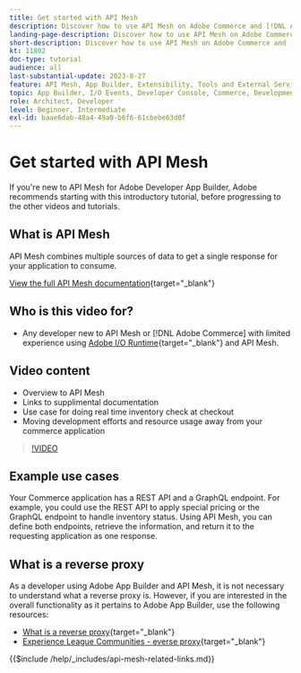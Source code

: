 ```yaml
---
title: Get started with API Mesh
description: Discover how to use API Mesh on Adobe Commerce and [!DNL Adobe App Builder]. Learn about installing Adobe App Builder, working with projects, creating a graphql reverse proxy and much more.
landing-page-description: Discover how to use API Mesh on Adobe Commerce and [!DNL Adobe App Builder]. Learn about installing Adobe IO, working with projects, creating a graphql reverse proxy and much more.
short-description: Discover how to use API Mesh on Adobe Commerce and [!DNL Adobe App Builder]. Learn about installing Adobe IO, working with projects, creating a graphql reverse proxy and much more.
kt: 11802
doc-type: tutorial
audience: all
last-substantial-update: 2023-8-27
feature: API Mesh, App Builder, Extensibility, Tools and External Services, Backend Development
topic: App Builder, I/O Events, Developer Console, Commerce, Development, Integrations
role: Architect, Developer
level: Beginner, Intermediate
exl-id: baae6dab-48a4-49a0-b6f6-61cbebe63d0f
---
```

# Get started with API Mesh

If you're new to API Mesh for Adobe Developer App Builder, Adobe recommends starting with this introductory tutorial, before progressing to the other videos and tutorials.

## What is API Mesh

API Mesh combines multiple sources of data to get a single response for your application to consume.

[View the full API Mesh documentation](https://developer.adobe.com/graphql-mesh-gateway/gateway/overview/){target="_blank"}

## Who is this video for?

* Any developer new to API Mesh or [!DNL Adobe Commerce] with limited experience using [Adobe I/O Runtime](https://developer.adobe.com/runtime/docs/guides/overview/){target="_blank"} and API Mesh.

## Video content

* Overview to API Mesh
* Links to supplimental documentation
* Use case for doing real time inventory check at checkout
* Moving development efforts and resource usage away from your commerce application

>[!VIDEO](https://video.tv.adobe.com/v/3417534?quality=12&learn=on)

## Example use cases

Your Commerce application has a REST API and a GraphQL endpoint. For example, you could use the REST API to apply special pricing or the GraphQL endpoint to handle inventory status. Using API Mesh, you can define both endpoints, retrieve the information, and return it to the requesting application as one response.

## What is a reverse proxy

As a developer using Adobe App Builder and API Mesh, it is not necessary to understand what a reverse proxy is. However, if you are interested in the overall functionality as it pertains to Adobe App Builder, use the following resources:

* [What is a reverse proxy](https://www.imperva.com/learn/performance/reverse-proxy/){target="_blank"}
* [Experience League Communities - everse proxy](https://experienceleaguecommunities.adobe.com/t5/adobe-experience-manager/proxy-and-reverse-proxy-for-website/m-p/565772){target="_blank"}

{{$include /help/_includes/api-mesh-related-links.md}}

